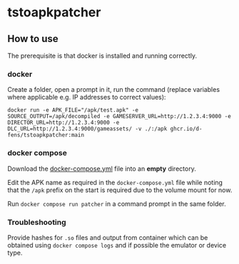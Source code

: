 # tstoapkpatcher

## How to use

The prerequisite is that docker is installed and running correctly.

### docker

Create a folder, open a prompt in it, run the command (replace variables where applicable e.g. IP addresses to correct values): 

`docker run -e APK_FILE="/apk/test.apk" -e SOURCE_OUTPUT=/apk/decompiled -e GAMESERVER_URL=http://1.2.3.4:9000 -e DIRECTOR_URL=http://1.2.3.4:9000 -e DLC_URL=http://1.2.3.4:9000/gameassets/ -v ./:/apk ghcr.io/d-fens/tstoapkpatcher:main`

### docker compose

Download the [docker-compose.yml](https://raw.githubusercontent.com/d-fens/tstoapkpatcher/refs/heads/main/docker-compose.yml) file into an **empty** directory. 

Edit the APK name as required in the `docker-compose.yml` file while noting that the `/apk` prefix on the start is required due to the volume mount for now.

Run `docker compose run patcher` in a command prompt in the same folder.

### Troubleshooting

Provide hashes for `.so` files and output from container which can be obtained using `docker compose logs` and if possible the emulator or device type.
